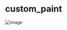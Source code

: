 # custom_paint

![image](https://github.com/Nabijonov-Otabek-19/custom-paint-flutter/assets/81671570/d5a0eead-8ec5-42a1-8a9e-05441e3ea41b)

